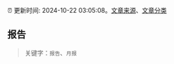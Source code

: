 :alarm_clock: 更新时间: 2024-10-22 03:05:08。[文章来源](/README.md)、[文章分类](/TAGS.md)

## 报告


> 关键字：`报告`、`月报`



